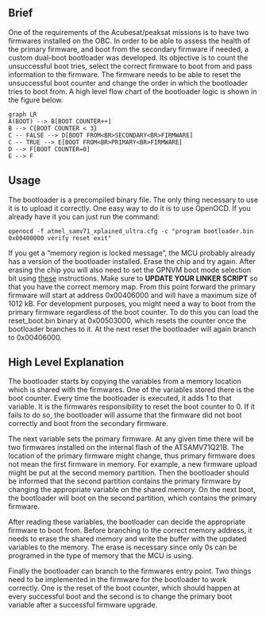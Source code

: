 ## Brief
One of the requirements of the Acubesat/peaksat missions is to have two firmwares installed on the OBC. In order to be able to assess the health of the primary firmware, and boot from the secondary firmware if needed, a custom dual-boot bootloader was developed. Its objective is to count the unsuccessful boot tries, select the correct firmware to boot from and pass information to the firmware. The firmware needs to be able to reset the unsuccessful boot counter and change the order in which the bootloader tries to boot from.
A high level flow chart of the bootloader logic is shown in the figure below.
```mermaid
graph LR
A(BOOT) --> B[BOOT COUNTER++]
B --> C{BOOT COUNTER < 3}
C -- FALSE --> D[BOOT FROM<BR>SECONDARY<BR>FIRMWARE]
C -- TRUE --> E[BOOT FROM<BR>PRIMARY<BR>FIRMWARE]
D --> F[BOOT COUNTER=0]
E --> F
```

## Usage

The bootloader is a precompiled binary file. The only thing necessary to use it is to upload it correctly. One easy way to do it is to use OpenOCD. If you already have it you can just run the command:
```shell
openocd -f atmel_samv71_xplained_ultra.cfg -c "program bootloader.bin 0x00400000 verify reset exit"
```
If you get a “memory region is locked message”, the MCU probably already has a version of the bootloader installed. Erase the chip and try again. After erasing the chip you will also need to set the GPNVM boot mode selection bit using [these](https://gitlab.com/acubesat/software-management/-/wikis/ATSAM/Running-code-on-an-ATSAMV71Q21B-for-the-first-time) instructions.
Make sure to **UPDATE YOUR LINKER SCRIPT** so that you have the correct memory map. From this point forward the primary firmware will start at address 0x00406000 and will have a maximum size of 1012 kB.
For development purposes, you might need a way to boot from the primary firmware regardless of the boot counter. To do this you can load the reset_boot.bin binary at 0x00503000, which resets the counter once the bootloader branches to it. At the next reset the bootloader will again branch to 0x00406000.


## High Level Explanation
The bootloader starts by copying the variables from a memory location which is shared with the firmwares. One of the variables stored there is the boot counter. Every time the bootloader is executed, it adds 1 to that variable. It is the firmwares responsibility to reset the boot counter to 0. If it fails to do so, the bootloader will assume that the firmware did not boot correctly and boot from the secondary firmware.

The next variable sets the primary firmware. At any given time there will be two firmwares installed on the internal flash of the ATSAMV71Q21B. The location of the primary firmware might change, thus primary firmware does not mean the first firmware in memory. For example, a new firmware upload might be put at the second memory partition. Then the bootloader should be informed that the second partition contains the primary firmware by changing the appropriate variable on the shared memory. On the next boot, the bootloader will boot on the second partition, which contains the primary firmware.

After reading these variables, the bootloader can decide the appropriate firmware to boot from. Before branching to the correct memory address, it needs to erase the shared memory and write the buffer with the updated variables to the memory. The erase is necessary since only 0s can be programed in the type of memory that the MCU is using.

Finally the bootloader can branch to the firmwares entry point. Two things need to be implemented in the firmware for the bootloader to work correctly. One is the reset of the boot counter, which should happen at every successful boot and the second is to change the primary boot variable after a successful firmware upgrade.
